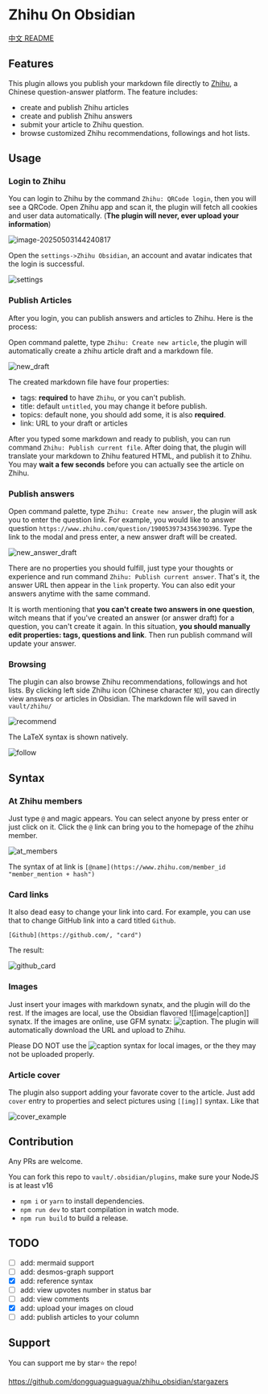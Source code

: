 # Zhihu On Obsidian

[中文 README](./README_CN.md)

## Features

This plugin allows you publish your markdown file directly to [Zhihu](https://www.zhihu.com), a Chinese question-answer platform. The feature includes:

- create and publish Zhihu articles
- create and publish Zhihu answers
- submit your article to Zhihu question.
- browse customized Zhihu recommendations, followings and hot lists.

## Usage

### Login to Zhihu

You can login to Zhihu by the command `Zhihu: QRCode login`, then you will see a QRCode. Open Zhihu app and scan it, the plugin will fetch all cookies and user data automatically. (**The plugin will never, ever upload your information**)

![image-20250503144240817](./imgs/QRCode.png)

Open the `settings->Zhihu Obsidian`, an account and avatar indicates that the login is successful.

![settings](./imgs/settings.jpg)

### Publish Articles

After you login, you can publish answers and articles to Zhihu. Here is the process:

Open command palette, type `Zhihu: Create new article`, the plugin will automatically create a zhihu article draft and a markdown file.

![new_draft](./imgs/new_draft.jpg)

The created markdown file have four properties:

- tags: **required** to have `Zhihu`, or you can't publish.
- title: default `untitled`, you may change it before publish.
- topics: default none, you should add some, it is also **required**.
- link: URL to your draft or articles

After you typed some markdown and ready to publish, you can run command `Zhihu: Publish current file`. After doing that, the plugin will translate your markdown to Zhihu featured HTML, and publish it to Zhihu. You may **wait a few seconds** before you can actually see the article on Zhihu.

### Publish answers

Open command palette, type `Zhihu: Create new answer`, the plugin will ask you to enter the question link. For example, you would like to answer question `https://www.zhihu.com/question/1900539734356390396`. Type the link to the modal and press enter, a new answer draft will be created.

![new_answer_draft](./imgs/new_answer_draft.jpg)

There are no properties you should fulfill, just type your thoughts or experience and run command `Zhihu: Publish current answer`. That's it, the answer URL then appear in the `link` property. You can also edit your answers anytime with the same command.

It is worth mentioning that **you can't create two answers in one question**, witch means that if you've created an answer (or answer draft) for a question, you can't create it again. In this situation, **you should manually edit properties: tags, questions and link**. Then run publish command will update your answer.

### Browsing

The plugin can also browse Zhihu recommendations, followings and hot lists. By clicking left side Zhihu icon (Chinese character `知`), you can directly view answers or articles in Obsidian. The markdown file will saved in `vault/zhihu/`

![recommend](./imgs/recommend.jpg)

The LaTeX syntax is shown natively.

![follow](./imgs/follow.jpg)

## Syntax

### At Zhihu members

Just type `@` and magic appears. You can select anyone by press enter or just click on it. Click the `@` link can bring you to the homepage of the zhihu member.

![at_members](./imgs/at_members.jpg)

The syntax of at link is `[@name](https://www.zhihu.com/member_id "member_mention + hash")`

### Card links

It also dead easy to change your link into card. For example, you can use that to change GitHub link into a card titled `Github`.

```
[Github](https://github.com/, "card")
```

The result:

![github_card](./imgs/github_card.png)

### Images

Just insert your images with markdown synatx, and the plugin will do the rest. If the images are local, use the Obsidian flavored ![[image|caption]] synatx. If the images are online, use GFM synatx: ![caption](https://img.link). The plugin will automatically download the URL and upload to Zhihu.

Please DO NOT use the ![caption](...) syntax for local images, or the they may not be uploaded properly.

### Article cover

The plugin also support adding your favorate cover to the article. Just add `cover` entry to properties and select pictures using `[[img]]` syntax. Like that

![cover_example](./imgs/cover_example.jpg)

## Contribution

Any PRs are welcome.

You can fork this repo to `vault/.obsidian/plugins`, make sure your NodeJS is at least v16

- `npm i` or `yarn` to install dependencies.
- `npm run dev` to start compilation in watch mode.
- `npm run build` to build a release.

## TODO

- [ ] add: mermaid support
- [ ] add: desmos-graph support
- [x] add: reference syntax
- [ ] add: view upvotes number in status bar
- [ ] add: view comments
- [x] add: upload your images on cloud
- [ ] add: publish articles to your column

## Support

You can support me by star⭐ the repo!

https://github.com/dongguaguaguagua/zhihu_obsidian/stargazers
